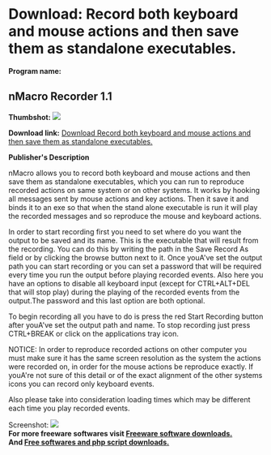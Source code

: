 # Download: Record both keyboard and mouse actions and then save them as standalone executables.

**Program name:**

## nMacro Recorder 1.1

  
**Thumbshot:** ![](http://www.freewarefiles.com/screenshot/nmacrorecorder_md.gif)   
  
**Download link:** [Download Record both keyboard and mouse actions and then save them as standalone executables.](http://freesoftwares.boysofts.com/NMacro-Recorder_program_23270.html)  
  


**Publisher's Description**  
  


nMacro allows you to record both keyboard and mouse actions and then save them as standalone executables, which you can run to reproduce recorded actions on same system or on other systems. It works by hooking all messages sent by mouse actions and key actions. Then it save it and binds it to an exe so that when the stand alone executable is run it will play the recorded messages and so reproduce the mouse and keyboard actions. 

In order to start recording first you need to set where do you want the output to be saved and its name. This is the executable that will result from the recording. You can do this by writing the path in the Save Record As field or by clicking the browse button next to it. Once youA've set the output path you can start recording or you can set a password that will be required every time you run the output before playing recorded events. Also here you have an options to disable all keyboard input (except for CTRL+ALT+DEL that will stop play) during the playing of the recorded events from the output.The password and this last option are both optional.

To begin recording all you have to do is press the red Start Recording button after youA've set the output path and name. To stop recording just press CTRL+BREAK or click on the applications tray icon.

NOTICE: In order to reproduce recorded actions on other computer you must make sure it has the same screen resolution as the system the actions were recorded on, in order for the mouse actions be reproduce exactly. If youA're not sure of this detail or of the exact alignment of the other systems icons you can record only keyboard events.

Also please take into consideration loading times which may be different each time you play recorded events.

  
  
Screenshot: ![](http://www.freewarefiles.com/screenshot/nmacrorecorder.gif)   
**For more freeware softwares visit [Freeware software downloads.](http://freesoftwares.boysofts.com/)**   
**And [Free softwares and php script downloads.](http://www.boysofts.com/)**
